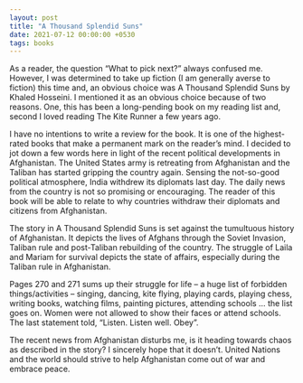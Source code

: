 ```yaml
---
layout: post
title: "A Thousand Splendid Suns"
date: 2021-07-12 00:00:00 +0530
tags: books
---
```


As a reader, the question “What to pick next?” always confused me. However, I was determined to take up fiction (I am generally averse to fiction) this time and, an obvious choice was A Thousand Splendid Suns by Khaled Hosseini. I mentioned it as an obvious choice because of two reasons. One, this has been a long-pending book on my reading list and, second I loved reading The Kite Runner a few years ago.

I have no intentions to write a review for the book. It is one of the highest-rated books that make a permanent mark on the reader’s mind. I decided to jot down a few words here in light of the recent political developments in Afghanistan. The United States army is retreating from Afghanistan and the Taliban has started gripping the country again. Sensing the not-so-good political atmosphere, India withdrew its diplomats last day. The daily news from the country is not so promising or encouraging. The reader of this book will be able to relate to why countries withdraw their diplomats and citizens from Afghanistan.

The story in A Thousand Splendid Suns is set against the tumultuous history of Afghanistan. It depicts the lives of Afghans through the Soviet Invasion, Taliban rule and post-Taliban rebuilding of the country. The struggle of Laila and Mariam for survival depicts the state of affairs, especially during the Taliban rule in Afghanistan.

Pages 270 and 271 sums up their struggle for life – a huge list of forbidden things/activities – singing, dancing, kite flying, playing cards, playing chess, writing books, watching films, painting pictures, attending schools … the list goes on. Women were not allowed to show their faces or attend schools. The last statement told, “Listen. Listen well. Obey”.

The recent news from Afghanistan disturbs me, is it heading towards chaos as described in the story? I sincerely hope that it doesn’t. United Nations and the world should strive to help Afghanistan come out of war and embrace peace.
